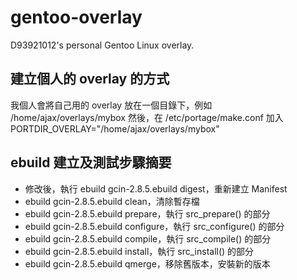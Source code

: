 # gentoo-overlay
 D93921012's personal Gentoo Linux overlay.

## 建立個人的 overlay 的方式
我個人會將自己用的 overlay 放在一個目錄下，例如 /home/ajax/overlays/mybox
然後，在 /etc/portage/make.conf 加入
  PORTDIR_OVERLAY="/home/ajax/overlays/mybox"

## ebuild 建立及測試步驟摘要
* 修改後，執行 ebuild gcin-2.8.5.ebuild digest，重新建立 Manifest
* ebuild gcin-2.8.5.ebuild clean，清除暫存檔
* ebuild gcin-2.8.5.ebuild prepare，執行 src_prepare() 的部分
* ebuild gcin-2.8.5.ebuild configure，執行 src_configure() 的部分
* ebuild gcin-2.8.5.ebuild compile，執行 src_compile() 的部分
* ebuild gcin-2.8.5.ebuild install，執行 src_install() 的部分
* ebuild gcin-2.8.5.ebuild qmerge，移除舊版本，安裝新的版本
